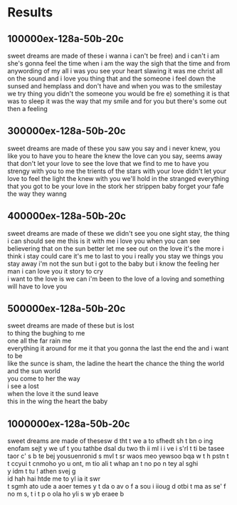 # Results

## 100000ex-128a-50b-20c
sweet dreams are made of these
i wanna i can't be free)
and i can't
i am
she's gonna feel the time
when i am
the way the sigh that the time and from anywording of my all i was you see your heart slawing
it was me christ
all on the sound
and i love you thing that and the someone
i feel down the sunsed and hemplass
and don't have and when you was to the smilestay we try thing you didn't the someone you would be fre
e)
something it is that was to sleep
it was the way that my smile and for you but there's some out then a feeling

## 300000ex-128a-50b-20c
sweet dreams are made of these you saw you say
and i never knew, you like you to have you to heare
the knew the love can you say,
seems away that don't let your love to see the love that we find to me
to have you strengy with you to me
the trients of the stars with your love didn't let your love to feel the light the knew with you
we'll hold in the stranged
everything that you got to be your love in the stork her strippen baby
forget your fafe the way they wanng

## 400000ex-128a-50b-20c
sweet dreams are made of these we didn't see you one sight
stay, the thing i can should see me
this is it with me
i love you
when you can see believering that on the sun better let me see out on the love
it's the more i think i stay could care it's me to last to you
i really you stay
we things you stay away
i'm not the sun but i got to  the baby
but i know the feeling her man
i can love you it story to cry                    
i want to the love is we can i'm been to the love of a loving and something will have to love you

## 500000ex-128a-50b-20c
sweet dreams are made of these but is lost        
to thing the bughing to me                        
one all the far rain me  
everything it around for me it that you gonna the last the end the and i want to be                  
like the sunce is sham, the ladine the heart the chance the thing the world and the sun world        
you come to her the way  
i see a lost             
when the love it the sund leave                   
this in the wing the heart the baby        

## 1000000ex-128a-50b-20c
sweet dreams are made of thesesw  d tht t we a to  sfhedt sh t bn o  ing   enofam sejt y we uf t you tathbe dsal du  two th ii  ml i i  ve  i s'rl t ti   be tasee taor c' s b te bej  yousuenronid s mvl t sr waos     meo yewsoo bqa w t h pstn t t ccyui t cnmoho yo u ont,
m tio  ali t whap an t no po n tey al sghi          
y idm t tu !   athen  svej g                        
id hah hai htde me to yl ia  it  swr                
t sgmh ato ude a aoer temes y t da o av o f a sou i iioug d otbi t ma as se' f no m s, t i t p o ola  ho yli s w  yb eraee b
